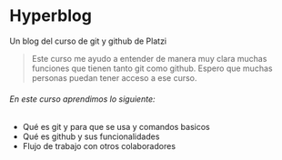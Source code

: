 # Hyperblog
Un blog del curso de git y github de Platzi
>Este curso me ayudo a entender de manera muy clara muchas funciones que tienen tanto git como github. Espero que muchas personas puedan tener acceso a ese curso.
>

###### En este curso aprendimos lo siguiente:
- Qué es git y para que se usa y comandos basicos
- Qué es github y sus funcionalidades
- Flujo de trabajo con otros colaboradores
